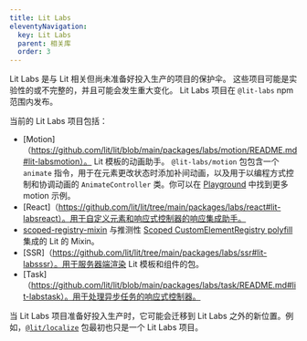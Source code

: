 ```yaml
---
title: Lit Labs
eleventyNavigation:
  key: Lit Labs
  parent: 相关库
  order: 3
---
```



Lit Labs 是与 Lit 相关但尚未准备好投入生产的项目的保护伞。 这些项目可能是实验性的或不完整的，并且可能会发生重大变化。 Lit Labs 项目在 `@lit-labs` npm 范围内发布。

当前的 Lit Labs 项目包括：

* [Motion]（https://github.com/lit/lit/blob/main/packages/labs/motion/README.md#lit-labsmotion）。 Lit 模板的动画助手。 `@lit-labs/motion` 包包含一个 `animate` 指令，用于在元素更改状态时添加补间动画，以及用于以编程方式控制和协调动画的 `AnimateController` 类。你可以在 [Playground](https://lit.dev/playground/#sample=examples/motion-simple) 中找到更多 motion 示例。
* [React]（https://github.com/lit/lit/tree/main/packages/labs/react#lit-labsreact）。用于自定义元素和响应式控制器的响应集成助手。
* [scoped-registry-mixin](https://github.com/lit/lit/tree/main/packages/labs/scoped-registry-mixin#lit-labsscoped-registry-mixin) 与推测性 [Scoped CustomElementRegistry polyfill](https://github.com/webcomponents/polyfills/tree/master/packages/scoped-custom-element-registry) 集成的 Lit 的 Mixin。
* [SSR]（https://github.com/lit/lit/tree/main/packages/labs/ssr#lit-labsssr）。用于服务器端渲染 Lit 模板和组件的包。
* [Task]（https://github.com/lit/lit/blob/main/packages/labs/task/README.md#lit-labstask）。用于处理异步任务的响应式控制器。

当 Lit Labs 项目准备好投入生产时，它可能会迁移到 Lit Labs 之外的新位置。例如，[`@lit/localize`]({{baseurl}}/docs/localization/overview/) 包最初也只是一个 Lit Labs 项目。